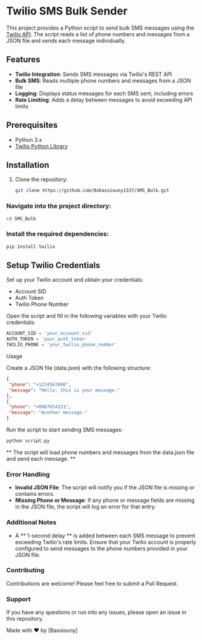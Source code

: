 # Twilio SMS Bulk Sender

This project provides a Python script to send bulk SMS messages using the [Twilio API](https://www.twilio.com/docs/sms). The script reads a list of phone numbers and messages from a JSON file and sends each message individually.

## Features

- **Twilio Integration**: Sends SMS messages via Twilio's REST API
- **Bulk SMS**: Reads multiple phone numbers and messages from a JSON file
- **Logging**: Displays status messages for each SMS sent, including errors
- **Rate Limiting**: Adds a delay between messages to avoid exceeding API limits

## Prerequisites

- Python 3.x
- [Twilio Python Library](https://www.twilio.com/docs/libraries/python)

## Installation

1. Clone the repository:
   ```bash
   git clone https://github.com/0xbassiouny1337/SMS_Bulk.git
   ```

### Navigate into the project directory:
   ```bash
   cd SMS_Bulk
   ```


### Install the required dependencies:
   ```bash
   pip install twilio
   ```
## Setup Twilio Credentials

Set up your Twilio account and obtain your credentials:

- Account SID
- Auth Token
- Twilio Phone Number


Open the script and fill in the following variables with your Twilio credentials:
   ```python
   ACCOUNT_SID = 'your_account_sid'
   AUTH_TOKEN = 'your_auth_token'
   TWILIO_PHONE = 'your_twilio_phone_number'
   ```


Usage

Create a JSON file (data.json) with the following structure:

   ```json
  {
    "phone": "+1234567890",
    "message": "Hello, this is your message."
  },
  {
    "phone": "+0987654321",
    "message": "Another message."
  }
  ```

Run the script to start sending SMS messages:
   ```bash
   python script.py
   ```
** The script will load phone numbers and messages from the data.json file and send each message. **


### Error Handling

- **Invalid JSON File**: The script will notify you if the JSON file is missing or contains errors.
- **Missing Phone or Message**: If any phone or message fields are missing in the JSON file, the script will log an error for that entry.

### Additional Notes

- A ** 1-second delay ** is added between each SMS message to prevent exceeding Twilio's rate limits.
Ensure that your Twilio account is properly configured to send messages to the phone numbers provided in your JSON file.


### Contributing
Contributions are welcome! Please feel free to submit a Pull Request.

### Support
If you have any questions or run into any issues, please open an issue in this repository.

Made with ❤️ by [Bassiouny]
